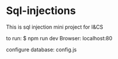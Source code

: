 # Sql-injections
This is sql injection mini project for I&amp;CS

to run:
$ npm run dev
Browser: localhost:80

configure database: config.js
